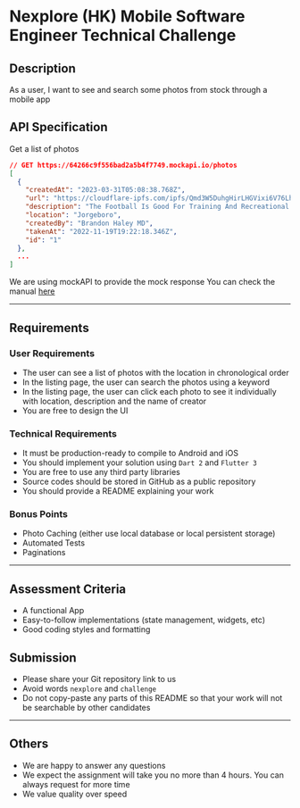 # Nexplore (HK) Mobile Software Engineer Technical Challenge

## Description

As a user, I want to see and search some photos from stock through a mobile app

## API Specification

Get a list of photos

```json
// GET https://64266c9f556bad2a5b4f7749.mockapi.io/photos
[
  {
    "createdAt": "2023-03-31T05:08:38.768Z",
    "url": "https://cloudflare-ipfs.com/ipfs/Qmd3W5DuhgHirLHGVixi6V76LhCkZUz6pnFt5AJBiyvHye/avatar/855.jpg",
    "description": "The Football Is Good For Training And Recreational Purposes",
    "location": "Jorgeboro",
    "createdBy": "Brandon Haley MD",
    "takenAt": "2022-11-19T19:22:18.346Z",
    "id": "1"
  },
  ...
]
```

We are using mockAPI to provide the mock response
You can check the manual [here](https://github.com/mockapi-io/docs/wiki)

---

## Requirements

### User Requirements

- The user can see a list of photos with the location in chronological order
- In the listing page, the user can search the photos using a keyword
- In the listing page, the user can click each photo to see it individually with location, description and the name of creator
- You are free to design the UI

### Technical Requirements

- It must be production-ready to compile to Android and iOS
- You should implement your solution using `Dart 2` and `Flutter 3`
- You are free to use any third party libraries
- Source codes should be stored in GitHub as a public repository
- You should provide a README explaining your work

### Bonus Points

- Photo Caching (either use local database or local persistent storage)
- Automated Tests
- Paginations

---

## Assessment Criteria

- A functional App
- Easy-to-follow implementations (state management, widgets, etc)
- Good coding styles and formatting

## Submission

- Please share your Git repository link to us
- Avoid words `nexplore` and `challenge`
- Do not copy-paste any parts of this README so that your work will not be searchable by other candidates

---
## Others

- We are happy to answer any questions
- We expect the assignment will take you no more than 4 hours. You can always request for more time
- We value quality over speed
